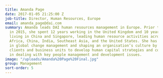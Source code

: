 ```yaml
---
title: Amanda Page
date: 2017-01-05 21:25:00 Z
job-title: Director, Human Resources, Europe
email: amanda_page@dai.com
summary: Amanda leads DAI human resources management in Europe. Prior to joining DAI
  in 2015, she spent 12 years working in the United Kingdom and 10 years working and
  living in China and Singapore, leading human resource activities across Afghanistan,
  Africa, China, India, Southeast Asia, and the United States. She has experience
  in global change management and shaping an organisation’s culture by working with
  clients and business units to develop human capital strategies and coaching leaders
  in dealing with key people management and development issues.
image: "/uploads/Amanda%20Page%20Final.jpg"
group: Management
sort-order: 5
---
```


